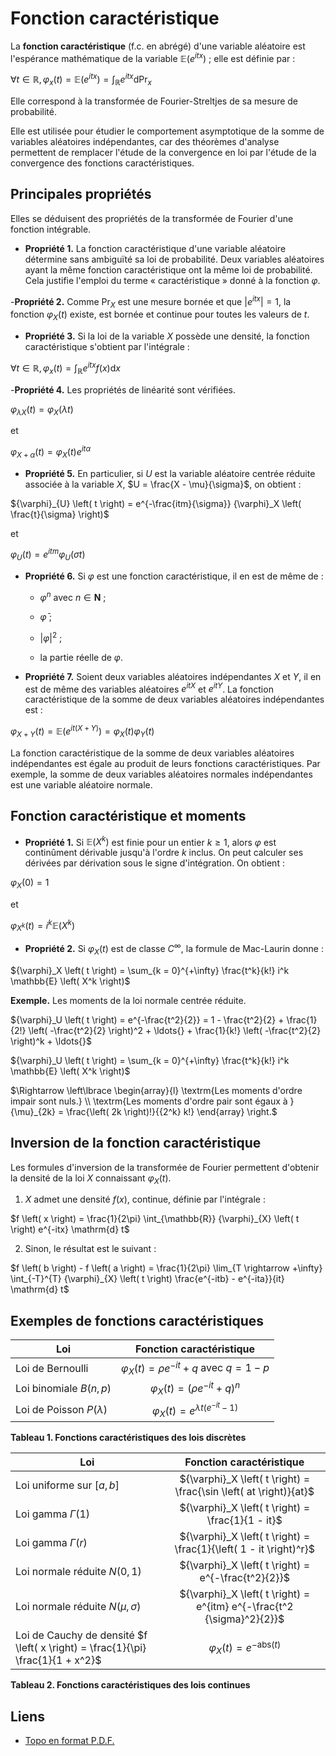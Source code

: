 # Fonction caractéristique

La **fonction caractéristique** (f.c. en abrégé) d'une variable aléatoire est l'espérance mathématique de la variable $\mathbb{E} \left( e^{itx} \right)$ ; elle est définie par :

$\forall t \in \mathbb{R}, {\varphi}_x \left( t \right) = \mathbb{E} \left( e^{itx} \right) = \int_{\mathbb{R}} e^{itx} \mathrm{d} {\Pr}_x$  

Elle correspond à la transformée de Fourier-Streltjes de sa mesure de probabilité.

Elle est utilisée pour étudier le comportement asymptotique de la somme de variables aléatoires indépendantes, car des théorèmes d'analyse permettent de remplacer l'étude de la convergence en loi par l'étude de la convergence des fonctions caractéristiques.

## Principales propriétés

Elles se déduisent des propriétés de la transformée de Fourier d'une fonction intégrable.

- **Propriété 1.** La fonction caractéristique d'une variable aléatoire détermine sans ambiguïté sa loi de probabilité. Deux variables aléatoires ayant la même fonction caractéristique ont la même loi de probabilité. Cela justifie l'emploi du terme « caractéristique » donné à la fonction $\varphi$.

-**Propriété 2.** Comme ${\Pr}_X$ est une mesure bornée et que $\left| e^{itx} \right| = 1$, la fonction ${\varphi}_X \left( t \right)$ existe, est bornée et continue pour toutes les valeurs de $t$.

- **Propriété 3.** Si la loi de la variable $X$ possède une densité, la fonction caractéristique s'obtient par l'intégrale :

$\forall t \in \mathbb{R}, {\varphi}_x \left( t \right) = \int_{\mathbb{R}} e^{itx} f \left( x \right) \mathrm{d} x$

-**Propriété 4.** Les propriétés de linéarité sont vérifiées.

${\varphi}_{\lambda X} \left( t \right) = {\varphi}_{X} \left( \lambda t \right)$

et

${\varphi}_{X + \alpha} \left( t \right) = {\varphi}_{X} \left( t \right) e^{it{\alpha}}$

- **Propriété 5.** En particulier, si $U$ est la variable aléatoire centrée réduite associée à la variable $X$, $U = \frac{X - \mu}{\sigma}$, on obtient :

${\varphi}_{U} \left( t \right) = e^{-\frac{itm}{\sigma}} {\varphi}_X \left( \frac{t}{\sigma} \right)$

et

${\varphi}_{U} \left( t \right) = e^{itm} {\varphi}_U \left( {\sigma}t \right)$

- **Propriété 6.** Si $\varphi$ est une fonction caractéristique, il en est de même de :
    - ${\varphi}^n$ avec $n \in \mathbf{N}$ ;

	- $\bar{\varphi}$ ;

	- $\left| \varphi \right|^2$ ;

	- la partie réelle de $\varphi$.

- **Propriété 7.** Soient deux variables aléatoires indépendantes $X$ et $Y$, il en est de même des variables aléatoires $e^{itX}$ et $e^{itY}$. La fonction caractéristique de la somme de deux variables aléatoires indépendantes est :

${\varphi}_{X + Y} \left( t \right) = \mathbb{E} \left( e^{it \left( X + Y \right)} \right) = {\varphi}_X \left( t \right) {\varphi}_Y \left( t \right)$

La fonction caractéristique de la somme de deux variables aléatoires indépendantes est égale au produit de leurs fonctions caractéristiques. Par exemple, la somme de deux variables aléatoires normales indépendantes est une variable aléatoire normale.

## Fonction caractéristique et moments

- **Propriété 1.** Si $\mathbb{E} \left( X^k \right)$ est finie pour un entier $k \geq 1$, alors $\varphi$ est continûment dérivable jusqu'à l'ordre $k$ inclus. On peut calculer ses dérivées par dérivation sous le signe d'intégration. On obtient :

${\varphi}_X \left( 0 \right) = 1$

et

${\varphi}_{X^k} \left( t \right) = i^k \mathbb{E} \left( X^k \right)$

- **Propriété 2.** Si ${\varphi}_X \left( t \right)$ est de classe $C^{\infty}$, la formule de Mac-Laurin donne :

${\varphi}_X \left( t \right) = \sum_{k = 0}^{+\infty} \frac{t^k}{k!} i^k \mathbb{E} \left( X^k \right)$

**Exemple.** Les moments de la loi normale centrée réduite.

${\varphi}_U \left( t \right) = e^{-\frac{t^2}{2}} = 1 - \frac{t^2}{2} + \frac{1}{2!} \left( -\frac{t^2}{2} \right)^2 + \ldots{} + \frac{1}{k!} \left( -\frac{t^2}{2} \right)^k + \ldots{}$

${\varphi}_U \left( t \right) = \sum_{k = 0}^{+\infty} \frac{t^k}{k!} i^k \mathbb{E} \left( X^k \right)$

$\Rightarrow \left\lbrace  \begin{array}{l} \textrm{Les moments d'ordre impair sont nuls.} \\ \textrm{Les moments d'ordre pair sont égaux à } {\mu}_{2k} = \frac{\left( 2k \right)!}{{2^k} k!} \end{array} \right.$

## Inversion de la fonction caractéristique

Les formules d'inversion de la transformée de Fourier permettent d'obtenir la densité de la loi $X$ connaissant ${\varphi}_X \left( t \right)$.

1. $X$ admet une densité $f \left( x \right)$, continue, définie par l'intégrale :

$f \left( x \right) = \frac{1}{2\pi} \int_{\mathbb{R}} {\varphi}_{X} \left( t \right) e^{-itx} \mathrm{d} t$

2. Sinon, le résultat est le suivant :

$f \left( b \right) - f \left( a \right) = \frac{1}{2\pi} \lim_{T \rightarrow +\infty} \int_{-T}^{T} {\varphi}_{X} \left( t \right) \frac{e^{-itb} - e^{-ita}}{it} \mathrm{d} t$

## Exemples de fonctions caractéristiques

| **Loi** | **Fonction caractéristique** |
| --- | :-: |
| Loi de Bernoulli | ${\varphi}_X \left( t \right) = {\rho}e^{-it} + q$ avec $q = 1 - p$ |
 | Loi binomiale $B \left( n, p \right)$ | ${\varphi}_X \left( t \right) = \left( {\rho}e^{-it} + q \right)^n$ |
 | Loi de Poisson $P \left( \lambda \right)$ | ${\varphi}_X \left( t \right) = e^{{\lambda}t \left( e^{-it} - 1 \right)}$ |
 
**Tableau 1. Fonctions caractéristiques des lois discrètes**

| **Loi** | **Fonction caractéristique** |
| --- | :-: |
| Loi  uniforme sur $\left[ a, b \right]$ | ${\varphi}_X \left( t \right) = \frac{\sin \left( at \right)}{at}$ |
 | Loi gamma $\Gamma \left( 1 \right)$ | ${\varphi}_X \left( t \right) = \frac{1}{1 - it}$ |
 | Loi gamma $\Gamma \left( r \right)$ | ${\varphi}_X \left( t \right) = \frac{1}{\left( 1 - it \right)^r}$ |
 | Loi normale réduite $N \left( 0, 1 \right)$ | ${\varphi}_X \left( t \right) = e^{-\frac{t^2}{2}}$ |
 | Loi normale réduite $N \left( \mu, \sigma \right)$ | ${\varphi}_X \left( t \right) = e^{itm} e^{-\frac{t^2 {\sigma}^2}{2}}$ |
 | Loi de Cauchy de densité $f \left( x \right) = \frac{1}{\pi} \frac{1}{1 + x^2}$ | ${\varphi}_X \left( t \right) = e^{- \mathrm{abs} \left( t \right)}$ |
 
**Tableau 2. Fonctions caractéristiques des lois continues**

## Liens

- [Topo en format P.D.F.](./PDF/03-Fonction-caracteristique.pdf)
